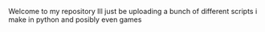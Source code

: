 Welcome to my repository
Ill just be uploading a bunch of different scripts i make in python
and posibly even games
